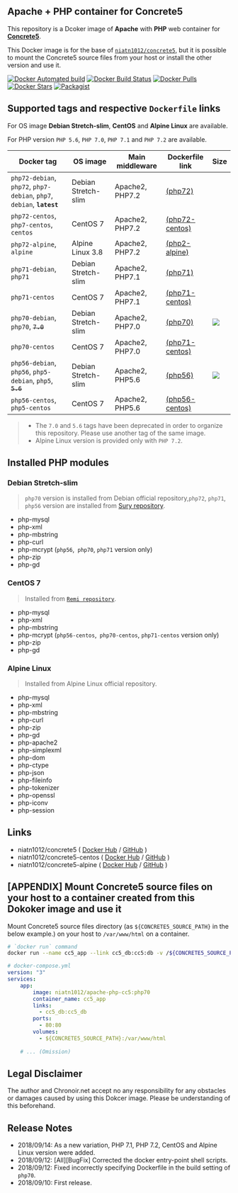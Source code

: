 ## Apache + PHP container for Concrete5

This repository is a Dcoker image of **Apache** with **PHP** web container for [**Concrete5**](https://www.concrete5.org/).

This Docker image is for the base of [`niatn1012/concrete5`]((https://hub.docker.com/r/niatn1012/concrete5/)), but it is possible to mount the Concrete5 source files from your host or install the other version and use it.

[![Docker Automated build](https://img.shields.io/docker/automated/niatn1012/apache-php-cc5.svg)](https://hub.docker.com/r/niatn1012/apache-php-cc5/)
[![Docker Build Status](https://img.shields.io/docker/build/niatn1012/apache-php-cc5.svg)](https://hub.docker.com/r/niatn1012/apache-php-cc5/)
[![Docker Pulls](https://img.shields.io/docker/pulls/niatn1012/apache-php-cc5.svg)](https://hub.docker.com/r/niatn1012/apache-php-cc5/)
[![Docker Stars](https://img.shields.io/docker/stars/niatn1012/apache-php-cc5.svg)](https://hub.docker.com/r/niatn1012/apache-php-cc5/)
[![Packagist](https://img.shields.io/packagist/l/doctrine/orm.svg)](https://github.com/Nia-TN1012/docker-apache-php-cc5/blob/master/LICENSE)

## Supported tags and respective `Dockerfile` links

For OS image **Debian Stretch-slim**, **CentOS** and **Alpine Linux** are available.

For PHP version `PHP 5.6`, `PHP 7.0`, `PHP 7.1` and `PHP 7.2` are available.

|Docker tag|OS image|Main middleware|Dockerfile link|Size|
|---|---|---|---|---|
|`php72-debian`, `php72`, `php7-debian`, `php7`, `debian`, **`latest`**|Debian Stretch-slim|Apache2, PHP7.2|[(php72)](https://github.com/Nia-TN1012/docker-apache-php-cc5/tree/master/php72)||
|`php72-centos`, `php7-centos`, `centos`|CentOS 7|Apache2, PHP7.2|[(php72-centos)](https://github.com/Nia-TN1012/docker-apache-php-cc5/tree/master/php72-centos)||
|`php72-alpine`, `alpine`|Alpine Linux 3.8|Apache2, PHP7.2|[(php2-alpine)](https://github.com/Nia-TN1012/docker-apache-php-cc5/tree/master/php72-alpine)||
|`php71-debian`, `php71`|Debian Stretch-slim|Apache2, PHP7.1|[(php71)](https://github.com/Nia-TN1012/docker-apache-php-cc5/tree/master/php71)||
|`php71-centos`|CentOS 7|Apache2, PHP7.1|[(php71-centos)](https://github.com/Nia-TN1012/docker-apache-php-cc5/tree/master/php71-centos)||
|`php70-debian`, `php70`, ~~`7.0`~~|Debian Stretch-slim|Apache2, PHP7.0|[(php70)](https://github.com/Nia-TN1012/docker-apache-php-cc5/tree/master/php70)|[![](https://images.microbadger.com/badges/image/niatn1012/apache-php-cc5.svg)](https://microbadger.com/images/niatn1012/apache-php-cc5 "Get your own image badge on microbadger.com")|
|`php70-centos`|CentOS 7|Apache2, PHP7.0|[(php71-centos)](https://github.com/Nia-TN1012/docker-apache-php-cc5/tree/master/php71-centos)||
|`php56-debian`, `php56`, `php5-debian`, `php5`, ~~`5.6`~~|Debian Stretch-slim|Apache2, PHP5.6|[(php56)](https://github.com/Nia-TN1012/docker-apache-php-cc5/tree/master/php56)|[![](https://images.microbadger.com/badges/image/niatn1012/apache-php-cc5:php56.svg)](https://microbadger.com/images/niatn1012/apache-php-cc5:php56 "Get your own image badge on microbadger.com")|
|`php56-centos`, `php5-centos`|CentOS 7|Apache2, PHP5.6|[(php56-centos)](https://github.com/Nia-TN1012/docker-apache-php-cc5/tree/master/php56-centos)||

> * The `7.0` and `5.6` tags have been deprecated in order to organize this repository. Please use another tag of the same image.
> * Alpine Linux version is provided only with `PHP 7.2`.

## Installed PHP modules

### Debian Stretch-slim

> `php70` version is installed from Debian official repository,`php72`, `php71`, `php56` version are installed from [Sury repository](https://deb.sury.org/).

* php-mysql
* php-xml
* php-mbstring
* php-curl
* php-mcrypt (`php56`,` php70`, `php71` version only)
* php-zip
* php-gd

### CentOS 7

> Installed from [`Remi repository`](https://rpms.remirepo.net/).

* php-mysql
* php-xml
* php-mbstring
* php-mcrypt (`php56-centos`,` php70-centos`, `php71-centos` version only)
* php-zip
* php-gd

### Alpine Linux

> Installed from Alpine Linux official repository.

* php-mysql
* php-xml
* php-mbstring
* php-curl
* php-zip
* php-gd
* php-apache2
* php-simplexml
* php-dom
* php-ctype
* php-json
* php-fileinfo
* php-tokenizer
* php-openssl
* php-iconv
* php-session

## Links

* niatn1012/concrete5 ( [Docker Hub](https://hub.docker.com/r/niatn1012/concrete5/) / [GitHub](https://github.com/Nia-TN1012/docker-concrete5) )
* niatn1012/concrete5-centos ( [Docker Hub](https://hub.docker.com/r/niatn1012/concrete5-centos/) / [GitHub](https://github.com/Nia-TN1012/docker-concrete5-centos) )
* niatn1012/concrete5-alpine ( [Docker Hub](https://hub.docker.com/r/niatn1012/concrete5-alpine/) / [GitHub](https://github.com/Nia-TN1012/docker-concrete5-alpine) )


## [APPENDIX] Mount Concrete5 source files on your host to a container created from this Dokoker image and use it

Mount Concrete5 source files directory (as `${CONCRETE5_SOURCE_PATH}` in the below example.) on your host to `/var/www/html` on a container.

```bash
# `docker run` command
docker run --name cc5_app --link cc5_db:cc5:db -v /${CONCRETE5_SOURCE_PATH}:/var/www/html -d niatn1012/apache-php-cc5:php70
```

```yml
# docker-compose.yml
version: "3"
services:
    app:
        image: niatn1012/apache-php-cc5:php70
        container_name: cc5_app
        links:
          - cc5_db:cc5_db
        ports:
          - 80:80
        volumes:
          - ${CONCRETE5_SOURCE_PATH}:/var/www/html
    
    # ... (Omission)
```

## Legal Disclaimer

The author and Chronoir.net accept no any responsibility for any obstacles or damages caused by using this Dokcer image.
Please be understanding of this beforehand.

## Release Notes

* 2018/09/14: As a new variation, PHP 7.1, PHP 7.2, CentOS and Alpine Linux version were added.
* 2018/09/12: [All][BugFix] Corrected the docker entry-point shell scripts.
* 2018/09/12: Fixed incorrectly specifying Dockerfile in the build setting of `php70`.
* 2018/09/10: First release.
